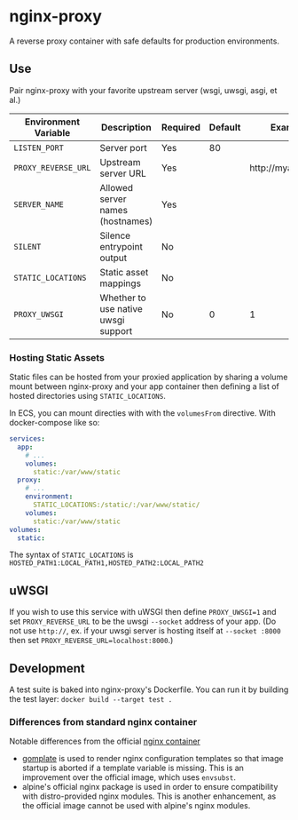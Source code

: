 # nginx-proxy

A reverse proxy container with safe defaults for production environments.

## Use

Pair nginx-proxy with your favorite upstream server (wsgi, uwsgi, asgi, et al.)

| Environment Variable | Description | Required | Default | Example |
|----------------------|-------------|----------|---------|---------|
| `LISTEN_PORT` | Server port | Yes | 80 | |
| `PROXY_REVERSE_URL` | Upstream server URL | Yes | | http://myapp:8080 |
| `SERVER_NAME` | Allowed server names (hostnames) | Yes | | |
| `SILENT` | Silence entrypoint output | No | | |
| `STATIC_LOCATIONS` | Static asset mappings | No | | |
| `PROXY_UWSGI` | Whether to use native uwsgi support | No | 0 | 1 |

### Hosting Static Assets

Static files can be hosted from your proxied application by sharing a volume
mount between nginx-proxy and your app container then defining a list of
hosted directories using `STATIC_LOCATIONS`.

In ECS, you can mount directies with with the `volumesFrom` directive. With
docker-compose like so:

```yaml
services:
  app:
    # ...
    volumes:
      static:/var/www/static
  proxy:
    # ...
    environment:
      STATIC_LOCATIONS:/static/:/var/www/static/
    volumes:
      static:/var/www/static
volumes:
  static:
```

The syntax of `STATIC_LOCATIONS` is `HOSTED_PATH1:LOCAL_PATH1,HOSTED_PATH2:LOCAL_PATH2`

## uWSGI

If you wish to use this service with uWSGI then define `PROXY_UWSGI=1` and set
`PROXY_REVERSE_URL` to be the uwsgi `--socket` address of your app. (Do not
use `http://`, ex. if your uwsgi server is hosting itself at `--socket :8000`
then set `PROXY_REVERSE_URL=localhost:8000`.)

## Development

A test suite is baked into nginx-proxy's Dockerfile. You can run it by building
the test layer: `docker build --target test .`

### Differences from standard nginx container

Notable differences from the official [nginx container][]

- [gomplate][] is used to render nginx configuration templates so that image startup
  is aborted if a template variable is missing. This is an improvement over the
  official image, which uses `envsubst`. 
- alpine's official nginx package is used in order to ensure compatibility with
  distro-provided nginx modules. This is another enhancement, as the official
  image cannot be used with alpine's nginx modules.

[nginx container]: https://hub.docker.com/_/nginx
[gomplate]: https://docs.gomplate.ca/
